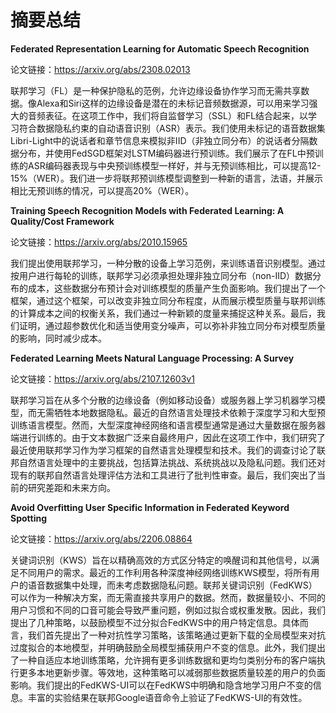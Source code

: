# 摘要总结

**Federated Representation Learning for Automatic Speech Recognition**

论文链接：https://arxiv.org/abs/2308.02013

联邦学习（FL）是一种保护隐私的范例，允许边缘设备协作学习而无需共享数据。像Alexa和Siri这样的边缘设备是潜在的未标记音频数据源，可以用来学习强大的音频表征。在这项工作中，我们将自监督学习（SSL）和FL结合起来，以学习符合数据隐私约束的自动语音识别（ASR）表示。我们使用未标记的语音数据集Libri-Light中的说话者和章节信息来模拟非IID（非独立同分布）的说话者分隔数据分布，并使用FedSGD框架对LSTM编码器进行预训练。我们展示了在FL中预训练的ASR编码器表现与中央预训练模型一样好，并与无预训练相比，可以提高12-15%（WER）。我们进一步将联邦预训练模型调整到一种新的语言，法语，并展示相比无预训练的情况，可以提高20%（WER）。



**Training Speech Recognition Models with Federated Learning: A Quality/Cost Framework**

论文链接：https://arxiv.org/abs/2010.15965

我们提出使用联邦学习，一种分散的设备上学习范例，来训练语音识别模型。通过按用户进行每轮的训练，联邦学习必须承担处理非独立同分布（non-IID）数据分布的成本，这些数据分布预计会对训练模型的质量产生负面影响。我们提出了一个框架，通过这个框架，可以改变非独立同分布程度，从而展示模型质量与联邦训练的计算成本之间的权衡关系，我们通过一种新颖的度量来捕捉这种关系。最后，我们证明，通过超参数优化和适当使用变分噪声，可以弥补非独立同分布对模型质量的影响，同时减少成本。



**Federated Learning Meets Natural Language Processing: A Survey**

论文链接：https://arxiv.org/abs/2107.12603v1

联邦学习旨在从多个分散的边缘设备（例如移动设备）或服务器上学习机器学习模型，而无需牺牲本地数据隐私。最近的自然语言处理技术依赖于深度学习和大型预训练语言模型。然而，大型深度神经网络和语言模型通常是通过大量数据在服务器端进行训练的。由于文本数据广泛来自最终用户，因此在这项工作中，我们研究了最近使用联邦学习作为学习框架的自然语言处理模型和技术。我们的调查讨论了联邦自然语言处理中的主要挑战，包括算法挑战、系统挑战以及隐私问题。我们还对现有的联邦自然语言处理评估方法和工具进行了批判性审查。最后，我们突出了当前的研究差距和未来方向。



**Avoid Overfitting User Specific Information in Federated Keyword Spotting**

论文链接：https://arxiv.org/abs/2206.08864

关键词识别（KWS）旨在以精确高效的方式区分特定的唤醒词和其他信号，以满足不同用户的需求。最近的工作利用各种深度神经网络训练KWS模型，将所有用户的语音数据集中处理，而未考虑数据隐私问题。联邦关键词识别（FedKWS）可以作为一种解决方案，而无需直接共享用户的数据。然而，数据量较小、不同的用户习惯和不同的口音可能会导致严重问题，例如过拟合或权重发散。因此，我们提出了几种策略，以鼓励模型不过分拟合FedKWS中的用户特定信息。具体而言，我们首先提出了一种对抗性学习策略，该策略通过更新下载的全局模型来对抗过度拟合的本地模型，并明确鼓励全局模型捕获用户不变的信息。此外，我们提出了一种自适应本地训练策略，允许拥有更多训练数据和更均匀类别分布的客户端执行更多本地更新步骤。等效地，这种策略可以减弱那些数据质量较差的用户的负面影响。我们提出的FedKWS-UI可以在FedKWS中明确和隐含地学习用户不变的信息。丰富的实验结果在联邦Google语音命令上验证了FedKWS-UI的有效性。

